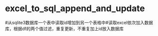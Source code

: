 # excel_to_sql_append_and_update
#从sqlite3数据库一个表中读取id增加到另一个表格中#读取excel依次加入数据库，根据df的两个值过滤，重复更新，不重复加上id放入数据库
